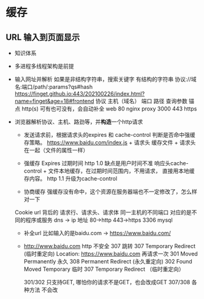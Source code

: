 # 缓存
## URL 输入到页面显示
- 知识体系
- 多进程多线程架构是前提
- 输入网址并解析
    如果是非结构字符串，搜索关键字
    有结构的字符串
    协议://域名:端口/path/:params?qs#hash
    https://finget.github.io:443/202100226/index.html?name=finget&age=18#frontend
    协议   主机（域名）       端口 路径                 查询参数            锚点
    http(s) 可有也可没有，会自动补全
    web 80 nginx proxy 3000 
    443 https 

- 浏览器解析协议、主机、路劲等，并**构造**一个http请求
    - 发送请求前，根据请求头的expires 和 cache-control 判断是否命中强缓存策略。
        https://www.baidu.com/index.js + 请求头
        缓存文件 + 请求头在一起（文件的属性一样）
    - 强缓存
        Expires 过期时间 http 1.0 缺点是用户时间不准
        响应头cache-control + 文件本地缓存，在过期时间范围内，不用请求，
        直接用本地缓存内容。 http 1.1 升级为cache-control

    - 协商缓存
        强缓存没有命中，这个资源在服务器端也不一定修改了，怎么样对一下


    Cookie 
    url 背后的 请求行、请求头、请求体
    同一主机的不同端口 对应的是不同的程序或服务
    dns -> ip 地址 80->http 443->https 3306 mysql 
    - 补全url
    比如输入的是baidu.com  -> https://www.baidu.com/
    - http://www.baidu.com   http 不安全
        307 跳转 307 Temporary Redirect (临时重定向)
        Location: https://www.baidu.com
        再请求一次
        301 Moved Permanently   永久           308 Permanent Redirect (永久重定向)
        302 Found Moved Temporary   临时       307 Temporary Redirect （临时重定向）

        301/302 只支持GET, 哪怕你的请求不是GET，也会改成GET
        307/308 各种方法 不会改